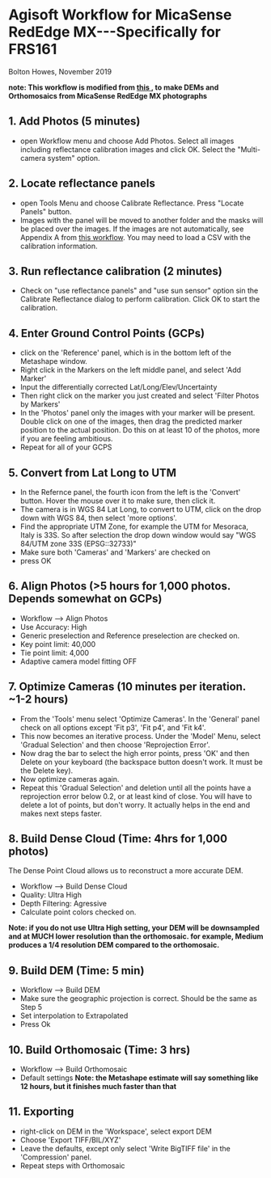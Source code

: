 # Agisoft Workflow for MicaSense RedEdge MX---Specifically for FRS161
Bolton Howes, November 2019

**note: This workflow is modified from [this ](https://agisoft.freshdesk.com/support/solutions/articles/31000148780-micasense-rededge-mx-processing-workflow-including-reflectance-calibration-in-agisoft-metashape-pro<strong), to make DEMs and Orthomosaics from MicaSense RedEdge MX photographs**

<!---Press control+shift+m to view in markdown-preview in atom-->

## 1. Add Photos (5 minutes)
- open Workflow menu and choose Add Photos. Select all images including reflectance calibration images and click OK. Select the "Multi-camera system" option.

## 2. Locate reflectance panels
- open Tools Menu and choose Calibrate Reflectance. Press "Locate Panels" button.
- Images with the panel will be moved to another folder and the masks will be placed over the images. If the images are not automatically, see Appendix A from [this workflow](https://agisoft.freshdesk.com/support/solutions/articles/31000148780-micasense-rededge-mx-processing-workflow-including-reflectance-calibration-in-agisoft-metashape-pro<strong). You may need to load a CSV with the calibration information.

## 3. Run reflectance calibration (2 minutes)
- Check on "use reflectance panels" and "use sun sensor" option sin the Calibrate Reflectance dialog to perform calibration. Click OK to start the calibration.

## 4. Enter Ground Control Points (GCPs)
- click on the 'Reference' panel, which is in the bottom left of the Metashape window.
- Right click in the Markers on the left middle panel, and select 'Add Marker'
- Input the differentially corrected Lat/Long/Elev/Uncertainty
- Then right click on the marker you just created and select 'Filter Photos by Markers'
- In the 'Photos' panel only the images with your marker will be present. Double click on one of the images, then drag the predicted marker position to the actual position. Do this on at least 10 of the photos, more if you are feeling ambitious.
- Repeat for all of your GCPS

## 5. Convert from Lat Long to UTM
- In the Refernce panel, the fourth icon from the left is the 'Convert' button. Hover the mouse over it to make sure, then click it.
- The camera is in WGS 84 Lat Long, to convert to UTM, click on the drop down with WGS 84, then select 'more options'.
- Find the appropriate UTM Zone, for example the UTM for Mesoraca, Italy is 33S. So after selection the drop down window would say "WGS 84/UTM zone 33S (EPSG::32733)"
- Make sure both 'Cameras' and 'Markers' are checked on
- press OK

## 6. Align Photos (>5 hours for 1,000 photos. Depends somewhat on GCPs)
- Workflow --> Align Photos
- Use Accuracy: High
- Generic preselection and Reference preselection are checked on.
- Key point limit: 40,000
- Tie point limit: 4,000
- Adaptive camera model fitting OFF

## 7. Optimize Cameras (10 minutes per iteration. ~1-2 hours)
- From the 'Tools' menu select 'Optimize Cameras'. In the 'General' panel check on all options except 'Fit p3', 'Fit p4', and 'Fit k4'.
- This now becomes an iterative process. Under the 'Model' Menu, select 'Gradual Selection' and then choose 'Reprojection Error'.
- Now drag the bar to select the high error points, press 'OK' and then Delete on your keyboard (the backspace button doesn't work. It must be the Delete key).
- Now optimize cameras again.
- Repeat this 'Gradual Selection' and deletion until all the points have a reprojection error below 0.2, or at least kind of close. You will have to delete a lot of points, but don't worry. It actually helps in the end and makes next steps faster.

## 8. Build Dense Cloud (Time: 4hrs for 1,000 photos)
The Dense Point Cloud allows us to reconstruct a more accurate DEM.
- Workflow --> Build Dense Cloud
- Quality: Ultra High
- Depth Filtering: Agressive
- Calculate point colors checked on.

**Note: if you do not use Ultra High setting, your DEM will be downsampled and at MUCH lower resolution than the orthomosaic. for example, Medium produces a 1/4 resolution DEM compared to the orthomosaic.**

## 9. Build DEM (Time: 5 min)
- Workflow --> Build DEM
- Make sure the geographic projection is correct. Should be the same as Step 5
- Set interpolation to Extrapolated
- Press Ok

## 10. Build Orthomosaic (Time: 3 hrs)
- Workflow --> Build Orthomosaic
- Default settings
**Note: the Metashape estimate will say something like 12 hours, but it finishes much faster than that**

## 11. Exporting
- right-click on DEM in the 'Workspace', select export DEM
- Choose 'Export TIFF/BIL/XYZ'
- Leave the defaults, except only select 'Write BigTIFF file' in the 'Compression' panel.
- Repeat steps with Orthomosaic
